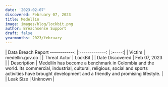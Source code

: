```yaml
---
date: '2023-02-07'
discovered: February 07, 2023
title: Medellín
image: images/blog/lockbit.png
author: Breachsense Support
draft: false
yearmonths: 2023/february
---
```



| Data Breach Report
------------:     |:-------------:    | :-----:|
| Victim      | medellin.gov.co      | 
| Threat Actor      | LockBit      | 
| Date Discovered      | Feb 07, 2023      | 
| Description      | Medellín has become a benchmark in Colombia and the world. Its commercial, industrial, cultural, religious, social and sports activities have brought development and a friendly and promising lifestyle.      | 
| Leak Size      | Unknown      | 

